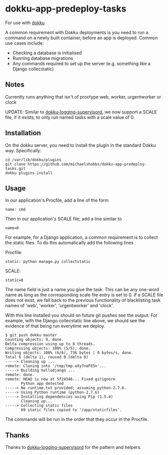 # dokku-app-predeploy-tasks

For use with [dokku](https://github.com/progrium/dokku)

A common requirement with Dokku deployments is you need to run a command on a newly built container,
before an app is deployed. Common use cases include:

* Checking a database is initialised
* Running database migrations
* Any commands required to set up the server (e.g. something like a Django collecstatic)


## Notes

Currently runs anything that isn't of proctype web, worker, urgentworker or clock

UPDATE: Similar to [dokku-logging-supervisord](https://github.com/sehrope/dokku-logging-supervisord), we now support a SCALE file, if it exists, to only run named tasks with a scale value of 0.

## Installation

On the dokku server, you need to install the plugin in the standard Dokku way. Specifically:

```
cd /var/lib/dokku/plugins
git clone https://github.com/michaelshobbs/dokku-app-predeploy-tasks.git
dokku plugins-install
```

## Usage

In our application's Procfile, add a line of the form

```
name: cmd
```

Then in our application's SCALE file, add a line similar to

```
name=0
```

For example, for a Django application, a common requirement is to collect the static files. To do this automatically
add the following lines

Procfile:
```
static: python manage.py collectstatic
```
SCALE:
```
static=0
```

The name field is just a name you give the task. This can be any one-word name as long as the corresponding scale file entry is set to 0. If a SCALE file does not exist, we fall back to the previous functionality of blacklisting task names of 'web', 'worker', 'urgentworker' and 'clock'.

With this line installed you should on future git pushes see the output. For example, with the Django collecstatic line above,
we should see the evidence of that being run everytime we deploy.

```
$ git push dokku master
Counting objects: 9, done.
Delta compression using up to 8 threads.
Compressing objects: 100% (5/5), done.
Writing objects: 100% (6/6), 736 bytes | 0 bytes/s, done.
Total 6 (delta 1), reused 0 (delta 0)
-----> Cleaning up ...
remote: Cloning into '/tmp/tmp.uXy7naFE5n'...
-----> Building hellodjango ...
remote: done.
remote: HEAD is now at 5f24346... Fixed gitignore
       Python app detected
-----> No runtime.txt provided; assuming python-2.7.6.
-----> Using Python runtime (python-2.7.6)
-----> Installing dependencies using Pip (1.5.4)
       Cleaning up...
-----> Collecting static files
       69 static files copied to '/app/staticfiles'.
```

The commands will be run in the order that they occur in the Procfile.


## Thanks
Thanks to [dokku-logging-supervisord](https://github.com/sehrope/dokku-logging-supervisord) for the pattern and helpers.
